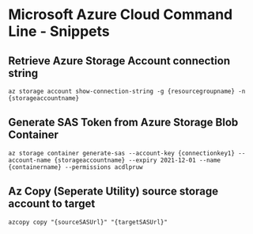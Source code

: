 # Microsoft Azure Cloud Command Line - Snippets

## Retrieve Azure Storage Account connection string

```shell
az storage account show-connection-string -g {resourcegroupname} -n {storageaccountname}
```

## Generate SAS Token from Azure Storage Blob Container

```shell
az storage container generate-sas --account-key {connectionkey1} --account-name {storageaccountname} --expiry 2021-12-01 --name {containername} --permissions acdlpruw
```

## Az Copy (Seperate Utility) source storage account to target

```shell
azcopy copy "{sourceSASUrl}" "{targetSASUrl}"
```
